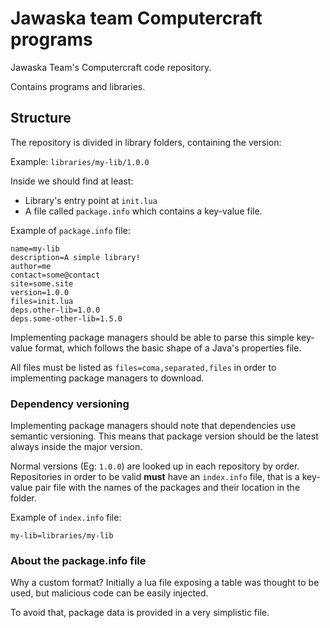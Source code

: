 # Jawaska team Computercraft programs

Jawaska Team's Computercraft code repository.

Contains programs and libraries.

## Structure

The repository is divided in library folders, containing the version:

Example: `libraries/my-lib/1.0.0`

Inside we should find at least:
+ Library's entry point at `init.lua`
+ A file called `package.info` which contains a key-value file.

Example of `package.info` file:
```properties
name=my-lib
description=A simple library!
author=me
contact=some@contact
site=some.site
version=1.0.0
files=init.lua
deps.other-lib=1.0.0
deps.some-other-lib=1.5.0
```

Implementing package managers should be able to parse this simple key-value
format, which follows the basic shape of a Java's properties file.

All files must be listed as `files=coma,separated,files` in order to implementing
package managers to download.

### Dependency versioning

Implementing package managers should note that dependencies use semantic
versioning. This means that package version should be the latest always inside
the major version.

Normal versions (Eg: `1.0.0`) are looked up in each repository by order.
Repositories in order to be valid **must** have an `index.info` file, that is
a key-value pair file with the names of the packages and their location in the
folder.

Example of `index.info` file:
```properties
my-lib=libraries/my-lib
```

### About the package.info file

Why a custom format? Initially a lua file exposing a table was thought to be
used, but malicious code can be easily injected.

To avoid that, package data is provided in a very simplistic file.
